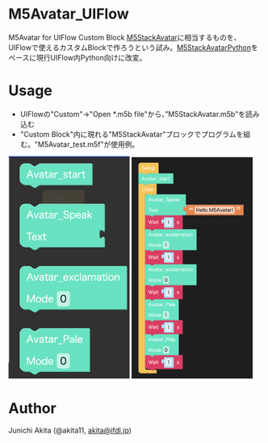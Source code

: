 # M5Avatar_UIFlow
M5Avatar for UIFlow Custom Block
[M5StackAvatar](https://github.com/meganetaaan/m5stack-avatar/)に相当するものを、UIFlowで使えるカスタムBlockで作ろうという試み。[M5StackAvatarPython](https://github.com/h-akanuma/M5StackAvatarPython)をベースに現行UIFlow内Python向けに改変。

# Usage

- UIFlowの"Custom"→"Open *.m5b file"から、”M5StackAvatar.m5b"を読み込む
- "Custom Block"内に現れる"M5StackAvatar"ブロックでプログラムを組む。"M5Avatar_test.m5f"が使用例。

<img src="https://github.com/akita11/M5Avatar_UIFlow/blob/main/blocks.png" width="240px">

<img src="https://github.com/akita11/M5Avatar_UIFlow/blob/main/M5Avatar_test.png" width="240px">

# Author
Junichi Akita (@akita11, akita@ifdl.jp)
